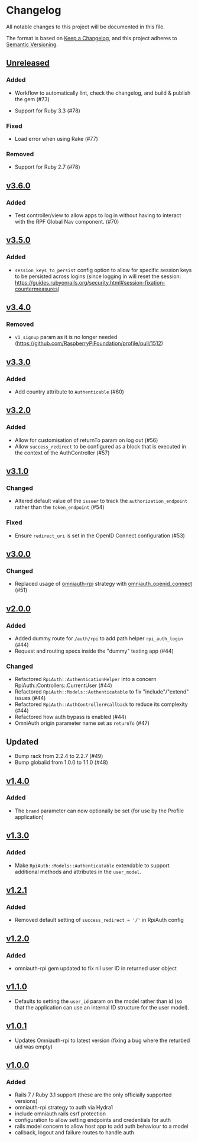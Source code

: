 # Changelog

All notable changes to this project will be documented in this file.

The format is based on [Keep a Changelog](https://keepachangelog.com/en/1.0.0/),
and this project adheres to [Semantic Versioning](https://semver.org/spec/v2.0.0.html).

## [Unreleased]

### Added

* Workflow to automatically lint, check the changelog, and build & publish the gem (#73)
- Support for Ruby 3.3 (#78)

### Fixed
- Load error when using Rake (#77)

### Removed
- Support for Ruby 2.7 (#78)

## [v3.6.0]

### Added
- Test controller/view to allow apps to log in without having to interact with the RPF Global Nav component. (#70)

## [v3.5.0]

### Added

- `session_keys_to_persist` config option to allow for specific session keys to be persisted across logins (since logging in will reset the session: https://guides.rubyonrails.org/security.html#session-fixation-countermeasures)

## [v3.4.0]

### Removed

- `v1_signup` param as it is no longer needed (https://github.com/RaspberryPiFoundation/profile/pull/1512)

## [v3.3.0]

### Added

- Add country attribute to `Authenticable` (#60)

## [v3.2.0]

### Added

- Allow for customisation of returnTo param on log out (#56)
- Allow `success_redirect` to be configured as a block that is executed in the context of the AuthController (#57)

## [v3.1.0]

### Changed

- Altered default value of the `issuer` to track the `authorization_endpoint` rather than the `token_endpoint` (#54)

### Fixed

- Ensure `redirect_uri` is set in the OpenID Connect configuration (#53)

## [v3.0.0]

### Changed

- Replaced usage of [omniauth-rpi](https://github.com/RaspberryPiFoundation/omniauth-rpi/) strategy with [omniauth_openid_connect](https://github.com/omniauth/omniauth_openid_connect/) (#51)

## [v2.0.0]

### Added
- Added dummy route for `/auth/rpi` to add path helper `rpi_auth_login` (#44)
- Request and routing specs inside the "dummy" testing app (#44)

### Changed
- Refactored `RpiAuth::AuthenticationHelper` into a concern RpiAuth::Controllers::CurrentUser (#44)
- Refactored `RpiAuth::Models::Authenticatable` to fix "include"/"extend" issues (#44)
- Refactored `RpiAuth::AuthController#callback` to reduce its complexity (#44)
- Refactored how auth bypass is enabled (#44)
- OmniAuth origin parameter name set as `returnTo` (#47)

## Updated

- Bump rack from 2.2.4 to 2.2.7 (#49)
- Bump globalid from 1.0.0 to 1.1.0 (#48)

## [v1.4.0]

### Added

- The `brand` parameter can now optionally be set (for use by the Profile application)

## [v1.3.0]

### Added

- Make `RpiAuth::Models::Authenticatable` extendable to support additional methods and attributes in the `user_model`.

## [v1.2.1]

### Added

- Removed default setting of `success_redirect = '/'` in RpiAuth config

## [v1.2.0]

### Added

- omniauth-rpi gem updated to fix nil user ID in returned user object

## [v1.1.0]

- Defaults to setting the `user_id` param on the model rather than id (so that the application can use an internal ID structure for the user model).

## [v1.0.1]

- Updates Omniauth-rpi to latest version (fixing a bug where the returbed uid was empty)

## [v1.0.0]

### Added

- Rails 7 / Ruby 3.1 support (these are the only officially supported versions)
- omniauth-rpi strategy to auth via Hydra1
- include omniauth rails csrf protection
- configuration to allow setting endpoints and credentials for auth
- rails model concern to allow host app to add auth behaviour to a model
- callback, logout and failure routes to handle auth

[Unreleased]: https://github.com/RaspberryPiFoundation/rpi-auth/compare/v3.6.0...HEAD
[v3.6.0]: https://github.com/RaspberryPiFoundation/rpi-auth/releases/tag/v3.6.0
[v3.5.0]: https://github.com/RaspberryPiFoundation/rpi-auth/releases/tag/v3.5.0
[v3.4.0]: https://github.com/RaspberryPiFoundation/rpi-auth/releases/tag/v3.4.0
[v3.3.0]: https://github.com/RaspberryPiFoundation/rpi-auth/releases/tag/v3.3.0
[v3.2.0]: https://github.com/RaspberryPiFoundation/rpi-auth/releases/tag/v3.2.0
[v3.1.0]: https://github.com/RaspberryPiFoundation/rpi-auth/releases/tag/v3.1.0
[v3.0.0]: https://github.com/RaspberryPiFoundation/rpi-auth/releases/tag/v3.0.0
[v2.0.0]: https://github.com/RaspberryPiFoundation/rpi-auth/releases/tag/v2.0.0
[v1.4.0]: https://github.com/RaspberryPiFoundation/rpi-auth/releases/tag/v1.4.0
[v1.3.0]: https://github.com/RaspberryPiFoundation/rpi-auth/releases/tag/v1.3.0
[v1.2.1]: https://github.com/RaspberryPiFoundation/rpi-auth/releases/tag/v1.2.1
[v1.2.0]: https://github.com/RaspberryPiFoundation/rpi-auth/releases/tag/v1.2.0
[v1.1.0]: https://github.com/RaspberryPiFoundation/rpi-auth/releases/tag/v1.1.0
[v1.0.1]: https://github.com/RaspberryPiFoundation/rpi-auth/releases/tag/v1.0.1
[v1.0.0]: https://github.com/RaspberryPiFoundation/rpi-auth/releases/tag/v1.0.0
